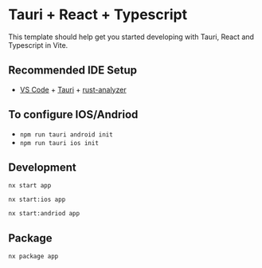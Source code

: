 # Tauri + React + Typescript

This template should help get you started developing with Tauri, React and Typescript in Vite.

## Recommended IDE Setup

- [VS Code](https://code.visualstudio.com/) + [Tauri](https://marketplace.visualstudio.com/items?itemName=tauri-apps.tauri-vscode) + [rust-analyzer](https://marketplace.visualstudio.com/items?itemName=rust-lang.rust-analyzer)

## To configure IOS/Andriod
- `npm run tauri android init`
- `npm run tauri ios init`


## Development 
`nx start app`

`nx start:ios app`

`nx start:andriod app`

## Package
`nx package app`


